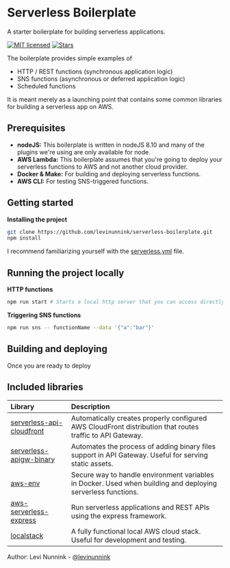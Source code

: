 # Serverless Boilerplate

A starter boilerplate for building serverless applications.

[![MIT licensed](https://img.shields.io/badge/license-MIT-blue.svg)](https://raw.githubusercontent.com/levinunnink/serverless-boilerplate/master/LICENSE)
[![Stars](https://img.shields.io/github/stars/levinunnink/serverless-boilerplate.svg?style=social&label=Star&maxAge=3600)](https://github.com/serverless-boilerplate/stargazers)

The boilerplate provides simple examples of

- HTTP / REST functions (synchronous application logic)
- SNS functions (asynchronous or deferred application logic)
- Scheduled functions

It is meant merely as a launching point that contains some common libraries for building a serverless app on AWS. 

## Prerequisites

- **nodeJS:** This boilerplate is written in nodeJS 8.10 and many of the plugins we're using are only available for node.
- **AWS Lambda:** This boilerplate assumes that you're going to deploy your serverless functions to AWS and not another cloud provider.
- **Docker & Make:** For building and deploying serverless functions.
- **AWS CLI:** For testing SNS-triggered functions.

## Getting started

**Installing the project**

```bash
git clone https://github.com/levinunnink/serverless-boilerplate.git
npm install
```

I recommend familiarizing yourself with the [serverless.yml](https://serverless.com/framework/docs/providers/aws/guide/serverless.yml) file. 

## Running the project locally

**HTTP functions**

```bash
npm run start # Starts a local http server that you can access directly in your browser to test your http serverless functions
```

**Triggering SNS functions**

```bash
npm run sns -- functionName --data '{"a":"bar"}' 
```

## Building and deploying

Once you are ready to deploy 

## Included libraries

| Library  | Description
|:--------------------------- |:-----|
| [serverless-api-cloudfront](https://github.com/droplr/serverless-api-cloudfront) | Automatically creates properly configured AWS CloudFront distribution that routes traffic to API Gateway.
| [serverless-apigw-binary](https://github.com/maciejtreder/serverless-apigw-binary) | Automates the process of adding binary files support in API Gateway. Useful for serving static assets.
| [aws-env](https://github.com/droplr/aws-env) | Secure way to handle environment variables in Docker. Used when building and deploying serverless functions.
| [aws-serverless-express](https://github.com/awslabs/aws-serverless-express) | Run serverless applications and REST APIs using the express framework.
| [localstack](https://github.com/localstack/localstack) | A fully functional local AWS cloud stack. Useful for development and testing.

Author: Levi Nunnink - [@levinunnink](https://github.com/levinunnink)